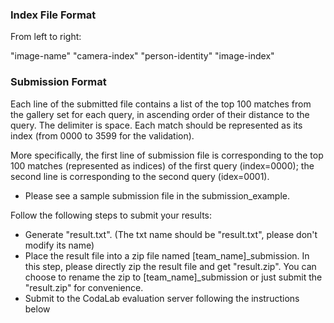 ### Index File Format
From left to right:

"image-name" "camera-index" "person-identity" "image-index"

### Submission Format
Each line of the submitted file contains a list of the top 100 matches from the gallery set for each query, in ascending order of their distance to the query. The delimiter is space. Each match should be represented as its index (from 0000 to 3599 for the validation). 

More specifically, the first line of submission file is corresponding to the top 100 matches (represented as indices) of the first query (index=0000); the second line is corresponding to the second query (idex=0001).

- Please see a sample submission file in the submission_example.

Follow the following steps to submit your results:

- Generate "result.txt". (The txt name should be "result.txt", please don't modify its name)
- Place the result file into a zip file named [team_name]_submission.
  In this step, please directly zip the result file and get "result.zip". You can choose to 
  rename the zip to [team_name]_submission or just submit the "result.zip" for convenience.
- Submit to the CodaLab evaluation server following the instructions below
